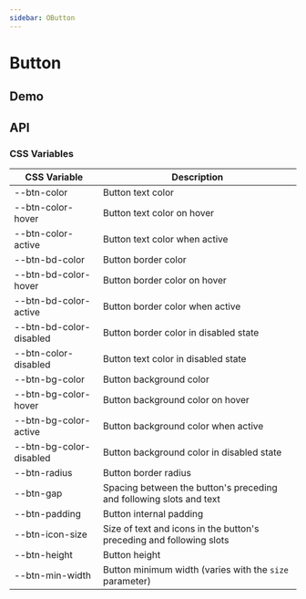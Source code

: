 ```yaml
---
sidebar: OButton
---
```


# Button

## Demo

<!-- @usage BtnUsage -->
<!-- @case BtnLoading -->
<!-- @case BtnRound -->

<!-- @case:a BtnAscendThemeOperation -->
<!-- @case:k BtnKunpengThemeOperation -->

<!-- @case:a|k BtnThemePrimary -->
<!-- @case:e BtnOpenEulerThemePrimary -->

<!-- @case:a|k|e BtnThemeNormal -->

<!-- @case:a BtnAscendThemeText -->
<!-- @case:k BtnKunpengThemeText -->
<!-- @case:e BtnOpenEulerThemeText -->

<!-- @case:a|k|e BtnThemeLink -->

<!-- @case:a|k|e BtnThemeIcon -->

## API

### CSS Variables

| CSS Variable              | Description                                                          |
| ------------------------- | -------------------------------------------------------------------- |
| \-\-btn-color             | Button text color                                                    |
| \-\-btn-color-hover       | Button text color on hover                                           |
| \-\-btn-color-active      | Button text color when active                                        |
| \-\-btn-bd-color          | Button border color                                                  |
| \-\-btn-bd-color-hover    | Button border color on hover                                         |
| \-\-btn-bd-color-active   | Button border color when active                                      |
| \-\-btn-bd-color-disabled | Button border color in disabled state                                |
| \-\-btn-color-disabled    | Button text color in disabled state                                  |
| \-\-btn-bg-color          | Button background color                                              |
| \-\-btn-bg-color-hover    | Button background color on hover                                     |
| \-\-btn-bg-color-active   | Button background color when active                                  |
| \-\-btn-bg-color-disabled | Button background color in disabled state                            |
| \-\-btn-radius            | Button border radius                                                 |
| \-\-btn-gap               | Spacing between the button's preceding and following slots and text  |
| \-\-btn-padding           | Button internal padding                                              |
| \-\-btn-icon-size         | Size of text and icons in the button's preceding and following slots |
| \-\-btn-height            | Button height                                                        |
| \-\-btn-min-width         | Button minimum width (varies with the `size` parameter)              |

<!-- @api OButton -->
